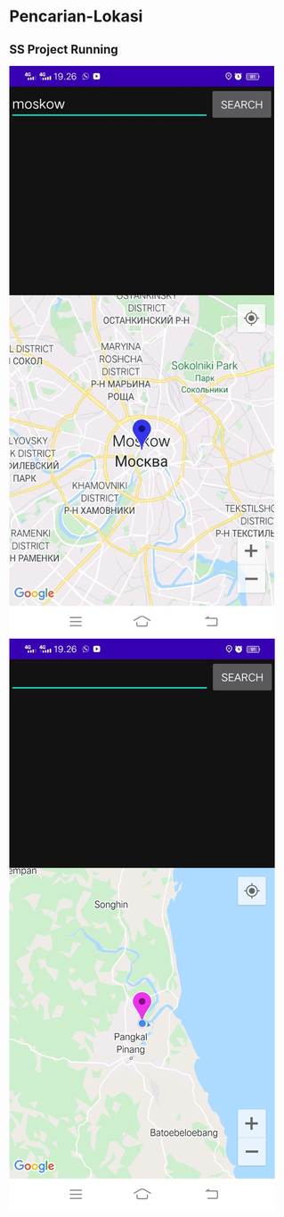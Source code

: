 # Pencarian-Lokasi

## SS Project Running

![Img 1](SS-Project-Run/Pencarian-Lokasi1.jpeg)
![Img 2](SS-Project-Run/Pencarian-Lokasi2.jpeg)